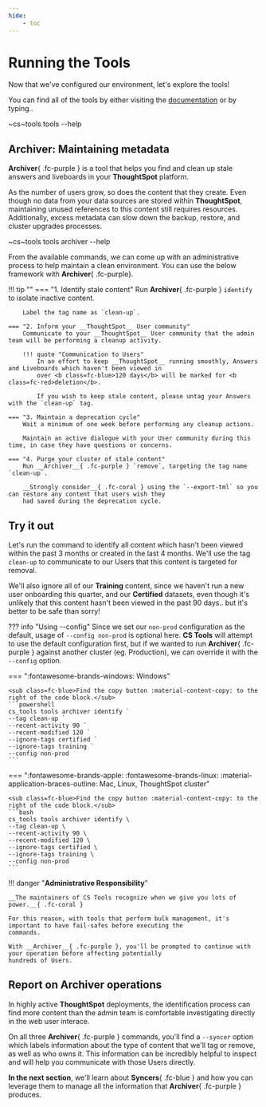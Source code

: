 ```yaml
---
hide:
    - toc
---
```


# Running the Tools

Now that we've configured our environment, let's explore the tools!

You can find all of the tools by either visiting the [documentation][cs-tools-docs] or by typing..

~cs~tools tools --help

## Archiver: Maintaining metadata

__Archiver__{ .fc-purple } is a tool that helps you find and clean up stale answers and liveboards in your
__ThoughtSpot__ platform.

As the number of users grow, so does the content that they create. Even though no data from your data sources are stored
within __ThoughtSpot__, maintaining unused references to this content still requires resources. Additionally, excess
metadata can slow down the backup, restore, and cluster upgrades processes.

~cs~tools tools archiver --help

From the available commands, we can come up with an administrative process to help maintain a clean environment. You
can use the below framework with __Archiver__{ .fc-purple}.

!!! tip ""
    === "1. Identify stale content"
        Run __Archiver__{ .fc-purple } `identify` to isolate inactive content.

        Label the tag name as `clean-up`.

    === "2. Inform your __ThoughtSpot__ User community"
        Communicate to your __ThoughtSpot__ User community that the admin team will be performing a cleanup activity.

        !!! quote "Communication to Users"
            In an effort to keep __ThoughtSpot__ running smoothly, Answers and Liveboards which haven't been viewed in
            over <b class=fc-blue>120 days</b> will be marked for <b class=fc-red>deletion</b>.

            If you wish to keep stale content, please untag your Answers with the `clean-up` tag.

    === "3. Maintain a deprecation cycle"
        Wait a minimum of one week before performing any cleanup actions.

        Maintain an active dialogue with your User community during this time, in case they have questions or concerns.

    === "4. Purge your cluster of stale content"
        Run __Archiver__{ .fc-purple } `remove`, targeting the tag name `clean-up`.

        __Strongly consider__{ .fc-coral } using the `--export-tml` so you can restore any content that users wish they
        had saved during the deprecation cycle.


## Try it out

Let's run the command to identify all content which hasn't been viewed within the past 3 months or created in the last 4
months. We'll use the tag `clean-up` to communicate to our Users that this content is targeted for removal.

We'll also ignore all of our __Training__ content, since we haven't run a new user onboarding this quarter, and our
__Certified__ datasets, even though it's unlikely that this content hasn't been viewed in the past 90 days.. but it's
better to be safe than sorry!

??? info "Using --config"
    Since we set our `non-prod` configuration as the default, usage of `--config non-prod` is optional here.
    __CS Tools__ will attempt to use the default configuration first, but if we wanted to run __Archiver__{ .fc-purple }
    against another cluster (eg. Production), we can override it with the `--config` option.

=== ":fontawesome-brands-windows: Windows"

    <sub class=fc-blue>Find the copy button :material-content-copy: to the right of the code block.</sub>
    ```powershell
    cs_tools tools archiver identify `
    --tag clean-up `
    --recent-activity 90 `
    --recent-modified 120 `
    --ignore-tags certified `
    --ignore-tags training `
    --config non-prod
    ```

=== ":fontawesome-brands-apple: :fontawesome-brands-linux: :material-application-braces-outline: Mac, Linux, ThoughtSpot cluster"

    <sub class=fc-blue>Find the copy button :material-content-copy: to the right of the code block.</sub>
    ```bash
    cs_tools tools archiver identify \
    --tag clean-up \
    --recent-activity 90 \
    --recent-modified 120 \
    --ignore-tags certified \
    --ignore-tags training \
    --config non-prod
    ```

!!! danger "__Administrative Responsibility__"

    __The maintainers of CS Tools recognize when we give you lots of power.__{ .fc-coral }

    For this reason, with tools that perform bulk management, it's important to have fail-safes before executing the
    commands. 

    With __Archiver__{ .fc-purple }, you'll be prompted to continue with your operation before affecting potentially
    hundreds of Users.


## Report on Archiver operations

In highly active __ThoughtSpot__ deployments, the identification process can find more content than the admin team is
comfortable investigating directly in the web user interace.

On all three __Archiver__{ .fc-purple } commands, you'll find a `--syncer` option which labels information about the
type of content that we'll tag or remove, as well as who owns it. This information can be incredibly helpful to inspect
and will help you communicate with those Users directly.

__In the next section__, we'll learn about __Syncers__{ .fc-blue } and how you can leverage them to manage all the
information that __Archiver__{ .fc-purple } produces.


[cs-tools-docs]: ../tools/index.md
